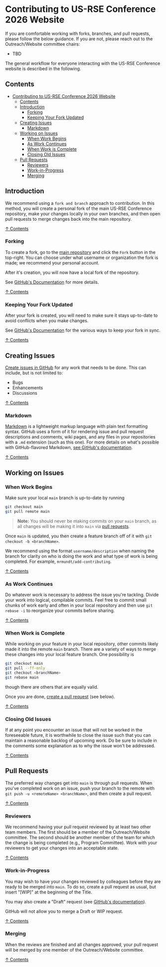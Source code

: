 # Contributing to US-RSE Conference 2026 Website

If you are comfortable working with forks, branches, and pull requests, please
follow the below guidance. If you are not, please reach out to the Outreach/Website
committee chairs:

- TBD

The general workflow for everyone interacting with the US-RSE Conference website
is described in the following.

## Contents

- [Contributing to US-RSE Conference 2026 Website](#contributing-to-us-rse-conference-2026-website)
  - [Contents](#contents)
  - [Introduction](#introduction)
    - [Forking](#forking)
    - [Keeping Your Fork Updated](#keeping-your-fork-updated)
  - [Creating Issues](#creating-issues)
    - [Markdown](#markdown)
  - [Working on Issues](#working-on-issues)
    - [When Work Begins](#when-work-begins)
    - [As Work Continues](#as-work-continues)
    - [When Work is Complete](#when-work-is-complete)
    - [Closing Old Issues](#closing-old-issues)
  - [Pull Requests](#pull-requests)
    - [Reviewers](#reviewers)
    - [Work-in-Progress](#work-in-progress)
    - [Merging](#merging)

## Introduction

We recommend using a `fork and branch` approach to contribution. In this method,
you will create a personal fork of the main US-RSE Conference repository,
make your changes locally in your own branches, and then open pull
requests to merge changes back into the main repository.

[↑ Contents](#contents)

### Forking

To create a fork, go to the [main repository](https://github.com/USRSE/usrse26)
and click the `Fork` button in the top-right. You can choose under what username
or organization the fork is made; we recommend your personal account.

After it's creation, you will now have a local fork of the repository.

See [GitHub's Documentation](https://docs.github.com/en/get-started/quickstart/fork-a-repo)
for more details.

[↑ Contents](#contents)

### Keeping Your Fork Updated

After your fork is created, you will need to make sure it stays up-to-date to
avoid conflicts when you make changes.

See [GitHub's Documentation](https://docs.github.com/en/pull-requests/collaborating-with-pull-requests/working-with-forks/syncing-a-fork)
for the various ways to keep your fork in sync.

[↑ Contents](#contents)

## Creating Issues

[Create issues in GitHub](https://github.com/USRSE/usrse26/issues)
for any work that needs to be done. This can include, but is not limited to:

- Bugs
- Enhancements
- Discussions

[↑ Contents](#contents)


### Markdown

[Markdown](https://en.wikipedia.org/wiki/Markdown) is a lightweight markup
language with plain text formatting syntax.  GitHub uses a form of it for
rendering issue and pull request descriptions and comments, wiki pages, and
any files in your repositories with a `.md` extension (such as this one).  For
more details on what's possible with GitHub-flavored Markdown, [see GitHub's
documentation](https://docs.github.com/en/get-started/writing-on-github/getting-started-with-writing-and-formatting-on-github/basic-writing-and-formatting-syntax).

[↑ Contents](#contents)


## Working on Issues

### When Work Begins

Make sure your local `main` branch is up-to-date by running

```bash
git checkout main
git pull remote main
```

> **Note:**  You should never be making commits on your `main` branch, as
> all changes will be making it into `main` via [pull requests](#pull-requests).

Once `main` is updated, you then create a feature branch off of it with `git
checkout -b <branchName>`.  

We recommend using the format `username/description` when naming the branch
for clarity on who is doing the work and what type of work is being completed.
For example, `mrmundt/add-contributing`.

[↑ Contents](#contents)


### As Work Continues

Do whatever work is necessary to address the issue you're tackling.  Divide your
work into logical, compilable commits.  Feel free to commit small chunks of
work early and often in your local repository and then use `git rebase -i` to
reorganize your commits before sharing.

[↑ Contents](#contents)


### When Work is Complete

While working on your feature in your local repository, other commits likely
made it into the remote `main` branch.  There are a variety of ways to merge
these changes into your local feature branch.  One possibility is

```bash
git checkout main
git pull --ff-only
git checkout <branchName>
git rebase main
```

though there are others that are equally valid.

Once you are done, [create a pull request](#pull-requests) (see below).

[↑ Contents](#contents)

### Closing Old Issues

If at any point you encounter an issue that will not be worked in the
foreseeable future, it is worthwhile to close the issue such that you can
maintain a reasonable backlog of upcoming work.  Do be sure to include in the
comments some explanation as to why the issue won't be addressed.

[↑ Contents](#contents)



## Pull Requests

The preferred way changes get into `main` is through pull requests.  When you've
completed work on an issue, push your branch to the remote with `git push -u
<remoteName> <branchName>`, and then create a pull request.

[↑ Contents](#contents)

### Reviewers

We recommend having your pull request reviewed by at least two other team
members. The first should be a member of the Outreach/Website committee.
The second should be another member of the team for which the change is being
completed (e.g., Program Committee). Work with your reviewers to get your
changes into an acceptable
state.

[↑ Contents](#contents)

### Work-in-Progress

You may wish to have your changes reviewed by colleagues before they are ready
to be merged into `main`.  To do so, create a pull request as usual, but
insert "[WIP]" at the beginning of the Title.

You may also create a "Draft" request (see [GitHub's documentation](https://docs.github.com/en/pull-requests/collaborating-with-pull-requests/proposing-changes-to-your-work-with-pull-requests/about-pull-requests#draft-pull-requests)).

GitHub will not allow you to merge a Draft or WIP request.

[↑ Contents](#contents)


### Merging

When the reviews are finished and all changes approved, your pull request will
be merged by one member of the Outreach/Website committee.

[↑ Contents](#contents)

